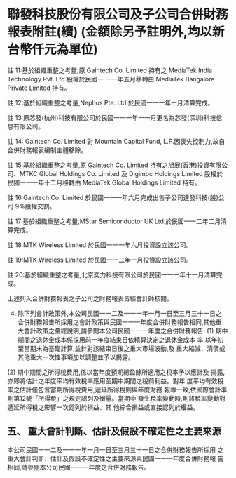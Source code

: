 # 聯發科技股份有限公司及子公司合併財務報表附註(續) (金額除另予註明外,均以新台幣仟元為單位)

註 11:基於組織重整之考量,原 Gaintech Co. Limited 持有之 MediaTek India Technology Pvt. Ltd.股權於民國一 一一年五月移轉由 MediaTek Bangalore Private Limited 持有。

註 12:基於組織重整之考量,Nephos Pte. Ltd.於民國一一一年十月清算完成。

註 13:原芯發(杭州)科技有限公司於民國一一一年十一月更名為芯發(深圳)科技信息有限公司。

註 14: Gaintech Co. Limited 對 Mountain Capital Fund, L.P.因喪失控制力,故自合併財務報表編制主體移除。

註 15:基於組織重整之考量,原 Gaintech Co. Limited 持有之旭展(香港)投資有限公司、MTKC Global Holdings Co. Limited 及 Digimoc Holdings Limited 股權於民國一一一年十二月移轉由 MediaTek Global Holdings Limited 持有。

註 16:Gaintech Co. Limited 於民國一一一年六月完成出售子公司達發科技(股)公司 9%股權交割。

註 17:基於組織重整之考量,MStar Semiconductor UK Ltd.於民國一一二年二月清算完成。

註 18:MTK Wireless Limited 於民國一一一年六月投資設立該公司。

註 19:MTK Wireless Limited 於民國一一二年一月投資設立該公司。

註 20:基於組織重整之考量,北京奕力科技有限公司於民國一一一年十一月清算完成。

上述列入合併財務報表之子公司之財務報表皆經會計師核閱。

4. 除下列會計政策外,本公司民國一一二及一一一年一月一日至三月三十一日之 合併財務報告所採用之會計政策與民國一一一年度合併財務報告相同,其他重 大會計政策之彙總說明,請參閱本公司民國一一一年度之合併財務報告:
(1) 期中期間之退休金成本係採用前一年度結束日依精算決定之退休金成本 率,以年初至當期末為基礎計算,並針對該結束日後之重大市場波動,及 重大縮減、清償或其他重大一次性事項加以調整並予以揭露。

(2) 期中期間之所得稅費用,係以當年度預期總盈餘所適用之稅率予以應計及 揭露,亦即將估計之年度平均有效稅率應用至期中期間之稅前利益。對年 度平均有效稅率之估計僅包含當期所得稅費用,遞延所得稅則與年度財務 報導一致,依國際會計準則第12號「所得稅」之規定認列及衡量。當期中 發生稅率變動時,則將稅率變動對遞延所得稅之影響一次認列於損益、其 他綜合損益或直接認列於權益。

## 五、 重大會計判斷、估計及假設不確定性之主要來源

本公司民國一一二及一一一年一月一日至三月三十一日之合併財務報告所採用 之重大會計判斷、估計及假設不確定性之主要來源與民國一一一年度合併財務報 告相同,請參閱本公司民國一一一年度之合併財務報告。